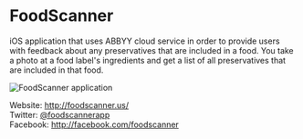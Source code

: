 FoodScanner
===========

iOS application that uses ABBYY cloud service in order to provide users with feedback about any preservatives that are included in a food. You take a photo at a food label's ingredients and get a list of all preservatives that are included in that food.

![FoodScanner application](http://foodscanner.us/img/screen.png)

Website: http://foodscanner.us/  
Twitter: [@foodscannerapp](https://twitter.com/foodscannerapp/)   
Facebook: http://facebook.com/foodscanner  

